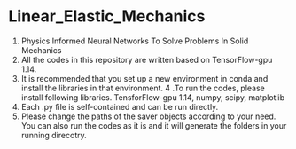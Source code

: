 # Linear_Elastic_Mechanics
1. Physics Informed Neural Networks To Solve Problems In Solid Mechanics
2. All the codes in this repository are written based on TensorFlow-gpu 1.14. 
3. It is recommended that you set up a new environment in conda and install the libraries in that environment.
4 .To run the codes, please install following libraries. TensforFlow-gpu 1.14, numpy, scipy, matplotlib
5. Each .py file is self-contained and can be run directly.
6. Please change the paths of the saver objects according to your need. You can also run the codes as it is and it will generate the folders in your running direcotry.
